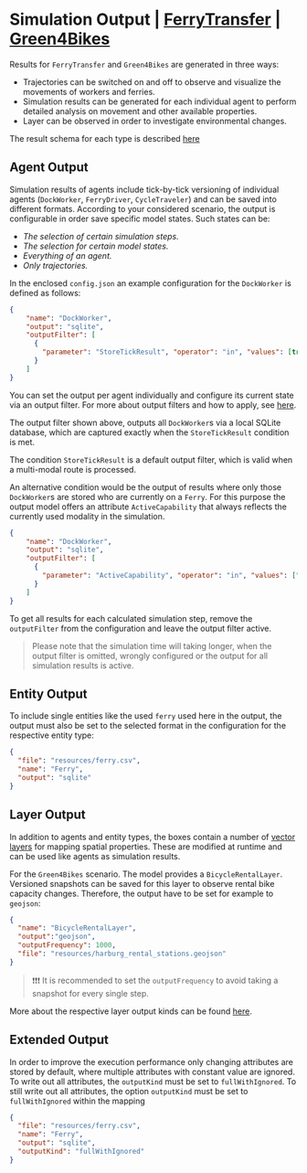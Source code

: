 # Simulation Output | [FerryTransfer](ferry_transfer.md) | [Green4Bikes](green_4_bikes.md)

Results for ```FerryTransfer``` and ```Green4Bikes``` are generated in three ways:

* Trajectories can be switched on and off to observe and visualize the movements of workers and ferries.
* Simulation results can be generated for each individual agent to perform detailed analysis on movement and other available properties.
* Layer can be observed in order to investigate environmental changes.

The result schema for each type is described [here](ferry_transfer_green4bikes_result_scheme.md)

## Agent Output

Simulation results of agents include tick-by-tick versioning of individual agents (``DockWorker``, ``FerryDriver``, ``CycleTraveler``) and can be saved into different formats. According to your considered scenario, the output is configurable in order save specific model states.
Such states can be:
* _The selection of certain simulation steps._
* _The selection for certain model states._
* _Everything of an agent._
* _Only trajectories._


In the enclosed ``config.json`` an example configuration for the ``DockWorker`` is defined as follows:

```json
{
    "name": "DockWorker",
    "output": "sqlite",
    "outputFilter": [
      {
        "parameter": "StoreTickResult", "operator": "in", "values": [true]
      }
    ]
}
```

You can set the output per agent individually and configure its current state via an output filter. For more about output filters and how to apply, see [here](../../core/model-configuration/output_filter.md).

The output filter shown above, outputs all ``DockWorker``s via a local SQLite database, which are captured exactly when the ``StoreTickResult`` condition is met. 

The condition ``StoreTickResult`` is a default output filter, which is valid when a multi-modal route is processed.  

An alternative condition would be the output of results where only those ``DockWorker``s are stored who are currently on a ``Ferry``. For this purpose the output model offers an attribute ``ActiveCapability`` that always reflects the currently used modality in the simulation.

```json
{
    "name": "DockWorker",
    "output": "sqlite",
    "outputFilter": [
      {
        "parameter": "ActiveCapability", "operator": "in", "values": ["Ferry"]
      }
    ]
}
```

To get all results for each calculated simulation step, remove the ``outputFilter`` from the configuration and leave the output filter active.
 
> Please note that the simulation time will taking longer, when the output filter is omitted, wrongly configured or the output for all simulation results is active.
 
## Entity Output

To include single entities like the used ``ferry`` used here in the output, the output must also be set to the selected format in the configuration for the respective entity type:

```json
{
  "file": "resources/ferry.csv",
  "name": "Ferry",
  "output": "sqlite"
}
```

## Layer Output

In addition to agents and entity types, the boxes contain a number of [vector layers](../layers/vector_layer.md) for mapping spatial properties. These are modified at runtime and can be used like agents as simulation results.

For the ``Green4Bikes`` scenario. The model provides a ``BicycleRentalLayer``. Versioned snapshots can be saved for this layer to observe rental bike capacity changes. Therefore, the output have to be set for example to ``geojson``:

````json
{
  "name": "BicycleRentalLayer", 
  "output":"geojson", 
  "outputFrequency": 1000, 
  "file": "resources/harburg_rental_stations.geojson"
}
````

> &#10071;&#10071;&#10071; It is recommended to set the ``outputFrequency`` to avoid taking a snapshot for every single step.

More about the respective layer output kinds can be found [here](../../core/model-configuration/sim_output_formats.md).   

## Extended Output

In order to improve the execution performance only changing attributes are stored by default, where multiple attributes with constant value are ignored. To write out all attributes, the ``outputKind`` must be set to ``fullWithIgnored``.
To still write out all attributes, the option ``outputKind`` must be set to ``fullWithIgnored`` within the mapping
```json
{
  "file": "resources/ferry.csv",
  "name": "Ferry",
  "output": "sqlite",
  "outputKind": "fullWithIgnored"
}

```





 